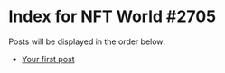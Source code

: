 # Index for NFT World #2705
Posts will be displayed in the order below:

- [Your first post](./001-first.md)

